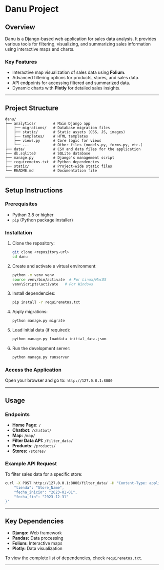 # Danu Project

## Overview

Danu is a Django-based web application for sales data analysis. It provides various tools for filtering, visualizing, and summarizing sales information using interactive maps and charts.

### Key Features

- Interactive map visualization of sales data using **Folium**.
- Advanced filtering options for products, stores, and sales data.
- API endpoints for accessing filtered and summarized data.
- Dynamic charts with **Plotly** for detailed sales insights.

---

## Project Structure

```
danu/
├── analytics/        # Main Django app
│   ├── migrations/   # Database migration files
│   ├── static/       # Static assets (CSS, JS, images)
│   ├── templates/    # HTML templates
│   ├── views.py      # Core logic for views
│   └── ...           # Other files (models.py, forms.py, etc.)
├── data/             # CSV and data files for the application
├── db.sqlite3        # SQLite database
├── manage.py         # Django's management script
├── requiremetns.txt  # Python dependencies
├── static/           # Project-wide static files
└── README.md         # Documentation file
```

---

## Setup Instructions

### Prerequisites

- Python 3.8 or higher
- `pip` (Python package installer)

### Installation

1. Clone the repository:

   ```bash
   git clone <repository-url>
   cd danu
   ```

2. Create and activate a virtual environment:

   ```bash
   python -m venv venv
   source venv/bin/activate  # For Linux/MacOS
   venv\Scripts\activate   # For Windows
   ```

3. Install dependencies:

   ```bash
   pip install -r requiremetns.txt
   ```

4. Apply migrations:

   ```bash
   python manage.py migrate
   ```

5. Load initial data (if required):

   ```bash
   python manage.py loaddata initial_data.json
   ```

6. Run the development server:
   ```bash
   python manage.py runserver
   ```

### Access the Application

Open your browser and go to: `http://127.0.0.1:8000`

---

## Usage

### Endpoints

- **Home Page:** `/`
- **Chatbot:** `/chatbot/`
- **Map:** `/map/`
- **Filter Data API:** `/filter_data/`
- **Products:** `/products/`
- **Stores:** `/stores/`

### Example API Request

To filter sales data for a specific store:

```bash
curl -X POST http://127.0.0.1:8000/filter_data/ -H "Content-Type: application/json" -d '{
    "tienda": "Store_Name",
    "fecha_inicio": "2023-01-01",
    "fecha_fin": "2023-12-31"
}'
```

---

## Key Dependencies

- **Django:** Web framework
- **Pandas:** Data processing
- **Folium:** Interactive maps
- **Plotly:** Data visualization

To view the complete list of dependencies, check `requiremetns.txt`.

---
